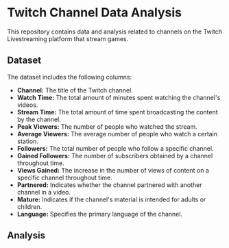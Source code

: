 # Twitch Channel Data Analysis

This repository contains data and analysis related to channels on the Twitch Livestreaming platform that stream games.

## Dataset

The dataset includes the following columns:

- **Channel:** The title of the Twitch channel.
- **Watch Time:** The total amount of minutes spent watching the channel's videos.
- **Stream Time:** The total amount of time spent broadcasting the content by the channel.
- **Peak Viewers:** The number of people who watched the stream.
- **Average Viewers:** The average number of people who watch a certain station.
- **Followers:** The total number of people who follow a specific channel.
- **Gained Followers:** The number of subscribers obtained by a channel throughout time.
- **Views Gained:** The increase in the number of views of content on a specific channel throughout time.
- **Partnered:** Indicates whether the channel partnered with another channel in a video.
- **Mature:** Indicates if the channel's material is intended for adults or children.
- **Language:** Specifies the primary language of the channel.

## Analysis






